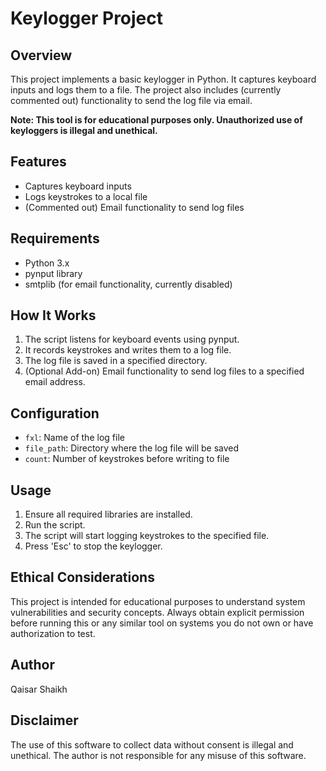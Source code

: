 # Keylogger Project

## Overview
This project implements a basic keylogger in Python. It captures keyboard inputs and logs them to a file. The project also includes (currently commented out) functionality to send the log file via email.

**Note: This tool is for educational purposes only. Unauthorized use of keyloggers is illegal and unethical.**

## Features
- Captures keyboard inputs
- Logs keystrokes to a local file
- (Commented out) Email functionality to send log files

## Requirements
- Python 3.x
- pynput library
- smtplib (for email functionality, currently disabled)

## How It Works
1. The script listens for keyboard events using pynput.
2. It records keystrokes and writes them to a log file.
3. The log file is saved in a specified directory.
4. (Optional Add-on) Email functionality to send log files to a specified email address.

## Configuration
- `fxl`: Name of the log file
- `file_path`: Directory where the log file will be saved
- `count`: Number of keystrokes before writing to file

## Usage
1. Ensure all required libraries are installed.
2. Run the script.
3. The script will start logging keystrokes to the specified file.
4. Press 'Esc' to stop the keylogger.

## Ethical Considerations
This project is intended for educational purposes to understand system vulnerabilities and security concepts. Always obtain explicit permission before running this or any similar tool on systems you do not own or have authorization to test.

## Author
Qaisar Shaikh

## Disclaimer
The use of this software to collect data without consent is illegal and unethical. The author is not responsible for any misuse of this software.
